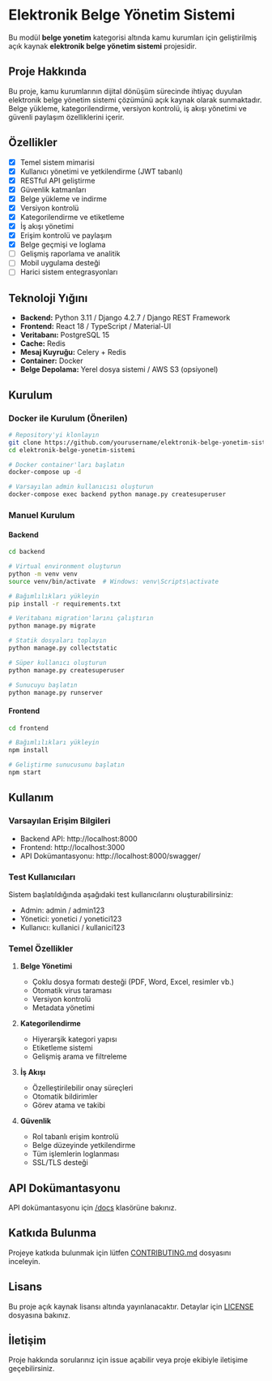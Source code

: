 # Elektronik Belge Yönetim Sistemi

Bu modül **belge yonetim** kategorisi altında kamu kurumları için geliştirilmiş açık kaynak **elektronik belge yönetim sistemi** projesidir.

## Proje Hakkında

Bu proje, kamu kurumlarının dijital dönüşüm sürecinde ihtiyaç duyulan elektronik belge yönetim sistemi çözümünü açık kaynak olarak sunmaktadır. Belge yükleme, kategorilendirme, versiyon kontrolü, iş akışı yönetimi ve güvenli paylaşım özelliklerini içerir.

## Özellikler

- [x] Temel sistem mimarisi
- [x] Kullanıcı yönetimi ve yetkilendirme (JWT tabanlı)
- [x] RESTful API geliştirme
- [x] Güvenlik katmanları
- [x] Belge yükleme ve indirme
- [x] Versiyon kontrolü
- [x] Kategorilendirme ve etiketleme
- [x] İş akışı yönetimi
- [x] Erişim kontrolü ve paylaşım
- [x] Belge geçmişi ve loglama
- [ ] Gelişmiş raporlama ve analitik
- [ ] Mobil uygulama desteği
- [ ] Harici sistem entegrasyonları

## Teknoloji Yığını

- **Backend:** Python 3.11 / Django 4.2.7 / Django REST Framework
- **Frontend:** React 18 / TypeScript / Material-UI
- **Veritabanı:** PostgreSQL 15
- **Cache:** Redis
- **Mesaj Kuyruğu:** Celery + Redis
- **Container:** Docker
- **Belge Depolama:** Yerel dosya sistemi / AWS S3 (opsiyonel)

## Kurulum

### Docker ile Kurulum (Önerilen)

```bash
# Repository'yi klonlayın
git clone https://github.com/yourusername/elektronik-belge-yonetim-sistemi.git
cd elektronik-belge-yonetim-sistemi

# Docker container'ları başlatın
docker-compose up -d

# Varsayılan admin kullanıcısı oluşturun
docker-compose exec backend python manage.py createsuperuser
```

### Manuel Kurulum

#### Backend

```bash
cd backend

# Virtual environment oluşturun
python -m venv venv
source venv/bin/activate  # Windows: venv\Scripts\activate

# Bağımlılıkları yükleyin
pip install -r requirements.txt

# Veritabanı migration'larını çalıştırın
python manage.py migrate

# Statik dosyaları toplayın
python manage.py collectstatic

# Süper kullanıcı oluşturun
python manage.py createsuperuser

# Sunucuyu başlatın
python manage.py runserver
```

#### Frontend

```bash
cd frontend

# Bağımlılıkları yükleyin
npm install

# Geliştirme sunucusunu başlatın
npm start
```

## Kullanım

### Varsayılan Erişim Bilgileri

- Backend API: http://localhost:8000
- Frontend: http://localhost:3000
- API Dokümantasyonu: http://localhost:8000/swagger/

### Test Kullanıcıları

Sistem başlatıldığında aşağıdaki test kullanıcılarını oluşturabilirsiniz:

- Admin: admin / admin123
- Yönetici: yonetici / yonetici123
- Kullanıcı: kullanici / kullanici123

### Temel Özellikler

1. **Belge Yönetimi**
   - Çoklu dosya formatı desteği (PDF, Word, Excel, resimler vb.)
   - Otomatik virus taraması
   - Versiyon kontrolü
   - Metadata yönetimi

2. **Kategorilendirme**
   - Hiyerarşik kategori yapısı
   - Etiketleme sistemi
   - Gelişmiş arama ve filtreleme

3. **İş Akışı**
   - Özelleştirilebilir onay süreçleri
   - Otomatik bildirimler
   - Görev atama ve takibi

4. **Güvenlik**
   - Rol tabanlı erişim kontrolü
   - Belge düzeyinde yetkilendirme
   - Tüm işlemlerin loglanması
   - SSL/TLS desteği

## API Dokümantasyonu

API dokümantasyonu için [/docs](./docs) klasörüne bakınız.

## Katkıda Bulunma

Projeye katkıda bulunmak için lütfen [CONTRIBUTING.md](../CONTRIBUTING.md) dosyasını inceleyin.

## Lisans

Bu proje açık kaynak lisansı altında yayınlanacaktır. Detaylar için [LICENSE](../LICENSE) dosyasına bakınız.

## İletişim

Proje hakkında sorularınız için issue açabilir veya proje ekibiyle iletişime geçebilirsiniz.
